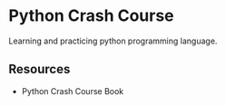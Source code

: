 # Python Crash Course

Learning and practicing python programming language.

## Resources

- Python Crash Course Book
